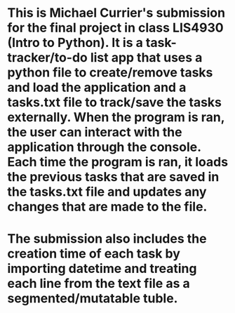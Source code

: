 # This is Michael Currier's submission for the final project in class LIS4930 (Intro to Python). It is a task-tracker/to-do list app that uses a python file to create/remove tasks and load the application and a tasks.txt file to track/save the tasks externally. When the program is ran, the user can interact with the application through the console. Each time the program is ran, it loads the previous tasks that are saved in the tasks.txt file and updates any changes that are made to the file.

# The submission also includes the creation time of each task by importing datetime and treating each line from the text file as a segmented/mutatable tuble. 
